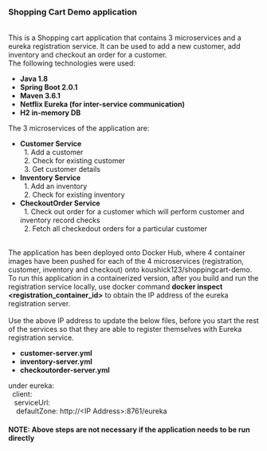 <h3>Shopping Cart Demo application</h3>
<br>
This is a Shopping cart application that contains 3 microservices and a eureka registration service. It can be used to add a new customer, add inventory and checkout an order for a customer.
<br>
The following technologies were used:
<ul>
  <li><b>Java 1.8</b></li>
  <li><b>Spring Boot 2.0.1</b></li>
  <li><b>Maven 3.6.1</b></li>
  <li><b>Netflix Eureka (for inter-service communication)</b></li>
  <li><b>H2 in-memory DB</b></li>
</ul>
The 3 microservices of the application are:<br>
<ul>
  <li><b>Customer Service</b><br>&nbsp;&nbsp;1. Add a customer<br>&nbsp;&nbsp;2. Check for existing customer<br>&nbsp;&nbsp;3. Get customer details</li>
  <li><b>Inventory Service</b><br>&nbsp;&nbsp;1. Add an inventory<br>&nbsp;&nbsp;2. Check for existing inventory</li>
  <li><b>CheckoutOrder Service</b><br>&nbsp;&nbsp;1. Check out order for a customer which will perform customer and inventory record checks<br>&nbsp;&nbsp;2. Fetch all checkedout orders for a particular customer</li>
</ul>
<br>
The application has been deployed onto Docker Hub, where 4 container images have been pushed for each of the 4 microservices (registration, customer, inventory and checkout) onto koushick123/shoppingcart-demo. <br>To run this application in a containerized version, after you build and run the registration service locally, use docker command <b>docker inspect &lt;registration_container_id&gt;</b> to obtain the IP address of the eureka registration server.<br>
<br>Use the above IP address to update the below files, before you start the rest of the services so that they are able to register themselves with Eureka registration service.<br>
<ul>
  <li><b>customer-server.yml</b></li>
  <li><b>inventory-server.yml</b></li>
  <li><b>checkoutorder-server.yml</b></li>
</ul>
under eureka:<br>
&nbsp;  client:<br>
&nbsp;&nbsp;    serviceUrl:<br>
&nbsp;&nbsp;&nbsp;      defaultZone: http://&lt;IP Address&gt;:8761/eureka
<br>
<h4><b>NOTE: Above steps are not necessary if the application needs to be run directly</b></h4>
